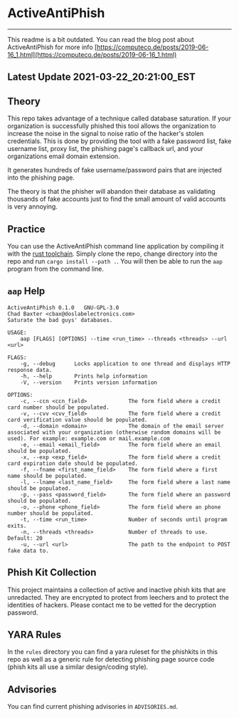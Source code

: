 # ActiveAntiPhish

---
This readme is a bit outdated. You can read the blog post about ActiveAntiPhish for more info [https://computeco.de/posts/2019-06-16_1.html](https://computeco.de/posts/2019-06-16_1.html)

## Latest Update 2021-03-22_20:21:00_EST

Theory
---

This repo takes advantage of a technique called database saturation. If your organization is successfully phished this tool allows the organization to increase the noise in the signal to noise ratio of the hacker's stolen credentials. This is done by providing the tool with a fake password list, fake username list, proxy list, the phishing page's callback url, and your organizations email domain extension.

It generates hundreds of fake username/password pairs that are injected into the phishing page.

The theory is that the phisher will abandon their database as validating thousands of fake accounts just to find the small amount of valid accounts is very annoying.

Practice
---

You can use the ActiveAntiPhish command line application by compiling it with the [rust toolchain](https://rustup.rs). Simply clone the repo, change directory into the repo and run `cargo install --path .`. You will then be able to run the `aap` program from the command line.

## `aap` Help
```
ActiveAntiPhish 0.1.0	GNU-GPL-3.0
Chad Baxter <cbax@doslabelectronics.com>
Saturate the bad guys' databases.

USAGE:
    aap [FLAGS] [OPTIONS] --time <run_time> --threads <threads> --url <url>

FLAGS:
    -g, --debug      Locks application to one thread and displays HTTP response data.
    -h, --help       Prints help information
    -V, --version    Prints version information

OPTIONS:
    -c, --ccn <ccn_field>             The form field where a credit card number should be populated.
    -v, --cvv <cvv_field>             The form field where a credit card verification value should be populated.
    -d, --domain <domain>             The domain of the email server associated with your organization (otherwise random domains will be used). For example: example.com or mail.example.com
    -e, --email <email_field>         The form field where an email should be populated.
    -x, --exp <exp_field>             The form field where a credit card expiration date should be populated.
    -f, --fname <first_name_field>    The form field where a first name should be populated.
    -l, --lname <last_name_field>     The form field where a last name should be populated.
    -p, --pass <password_field>       The form field where an password should be populated.
    -o, --phone <phone_field>         The form field where an phone number should be populated.
    -t, --time <run_time>             Number of seconds until program exits.
    -n, --threads <threads>           Number of threads to use. Default: 20
    -u, --url <url>                   The path to the endpoint to POST fake data to.
```

Phish Kit Collection
---
This project maintains a collection of active and inactive phish kits that are unredacted. They are encrypted to protect from leechers and to protect the identities of hackers. Please contact me to be vetted for the decryption password.

YARA Rules
---
In the `rules` directory you can find a yara ruleset for the phishkits in this repo as well as a generic rule for detecting phishing page source code (phish kits all use a similar design/coding style).

Advisories
---
You can find current phishing advisories in `ADVISORIES.md`.
